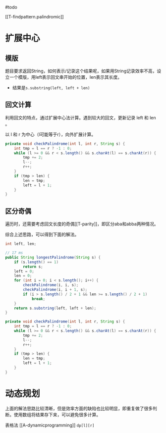 #todo

[[T-findpattern.palindromic]]

# 扩展中心

## 模版
题目要求返回String，如何表示/记录这个结果呢，如果用String记录效率不高，设立一个模版，用left表示回文串开始的位置，len表示其长度。
-  结果是`s.substring(left, left + len)`


## 回文计算
利用回文的特点，通过扩展中心法计算。遇到较大的回文，更新记录 left 和 len 。

以 l 和 r 为中心（l可能等于r），向外扩展计算。
```java
private void checkPalindrome(int l, int r, String s) {
	int tmp = l == r ? -1 : 0;
	while (l >= 0 && r < s.length() && s.charAt(l) == s.charAt(r)) {
		tmp += 2;
		l--;
		r++;
	}
	if (tmp > len) {
		len = tmp;
		left = l + 1;
	}
}
```


## 区分奇偶
遍历时，还需要考虑回文长度的奇偶[[T-parity]]，即区分aba和abba两种情况。

综合上述思路，可以得到下面的解法。

```java
int left, len;

// 17 ms
public String longestPalindrome(String s) {
	if (s.length() == 1)
		return s;
	left = 0;
	len = 0;
	for (int i = 0; i < s.length(); i++) {
		checkPalindrome(i, i, s);
		checkPalindrome(i, i + 1, s);
		if (i > s.length() / 2 + 1 && len >= s.length() / 2 + 1)
			break;
	}
	return s.substring(left, left + len);
}

private void checkPalindrome(int l, int r, String s) {
	int tmp = l == r ? -1 : 0;
	while (l >= 0 && r < s.length() && s.charAt(l) == s.charAt(r)) {
		tmp += 2;
		l--;
		r++;
	}
	if (tmp > len) {
		len = tmp;
		left = l + 1;
	}
}
```


# 动态规划
上面的解法思路比较清晰，但是效率方面的缺陷也比较明显，即重复做了很多判断。使用数组将结果存下来，可以避免很多计算。

表格法 [[A-dynamicprogramming]]
`dp[l][r]`
